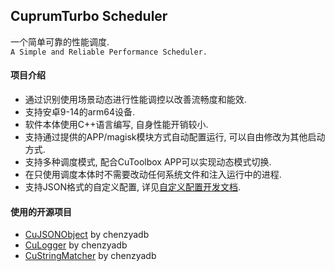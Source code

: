 ## CuprumTurbo Scheduler
一个简单可靠的性能调度.  
`A Simple and Reliable Performance Scheduler.`  
#### 项目介绍  
- 通过识别使用场景动态进行性能调控以改善流畅度和能效.  
- 支持安卓9-14的arm64设备.  
- 软件本体使用C++语言编写, 自身性能开销较小.  
- 支持通过提供的APP/magisk模块方式自动配置运行, 可以自由修改为其他启动方式.  
- 支持多种调度模式, 配合CuToolbox APP可以实现动态模式切换.  
- 在只使用调度本体时不需要改动任何系统文件和注入运行中的进程.  
- 支持JSON格式的自定义配置, 详见[自定义配置开发文档](https://github.com/chenzyadb/CuprumTurbo-Scheduler/blob/main/docs/config_dev_helper.md).  
#### 使用的开源项目  
- [CuJSONObject](https://github.com/chenzyadb/CuJSONObject) by chenzyadb  
- [CuLogger](https://github.com/chenzyadb/CuLogger) by chenzyadb  
- [CuStringMatcher](https://github.com/chenzyadb/CuStringMatcher) by chenzyadb  

